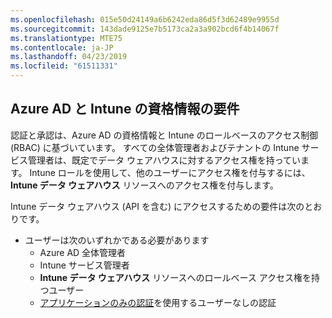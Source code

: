 ```yaml
---
ms.openlocfilehash: 015e50d24149a6b6242eda86d5f3d62489e9955d
ms.sourcegitcommit: 143dade9125e7b5173ca2a3a902bcd6f4b14067f
ms.translationtype: MTE75
ms.contentlocale: ja-JP
ms.lasthandoff: 04/23/2019
ms.locfileid: "61511331"
---
```

<!-- This include is part of the Intune Data Warehouse documentation. -->

## <a name="azure-ad-and-intune-credential-requirements"></a>Azure AD と Intune の資格情報の要件

認証と承認は、Azure AD の資格情報と Intune のロールベースのアクセス制御 (RBAC) に基づいています。 すべての全体管理者およびテナントの Intune サービス管理者は、既定でデータ ウェアハウスに対するアクセス権を持っています。 Intune ロールを使用して、他のユーザーにアクセス権を付与するには、**Intune データ ウェアハウス** リソースへのアクセス権を付与します。

Intune データ ウェアハウス (API を含む) にアクセスするための要件は次のとおりです。

  -  ユーザーは次のいずれかである必要があります
      -  Azure AD 全体管理者
      -  Intune サービス管理者
      -  **Intune データ ウェアハウス** リソースへのロールベース アクセス権を持つユーザー
      -  [アプリケーションのみの認証](../data-warehouse-app-only-auth.md)を使用するユーザーなしの認証 
